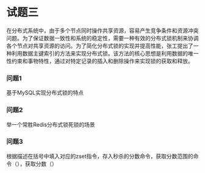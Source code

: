 # 试题三

在分布式系统中，由于多个节点同时操作共享资源，容易产生竞争条件和资源冲突问题。为了保证数据一致性和系统的稳定性，需要一种有效的分布式锁机制来协调各个节点对共享资源的访问。为了简化分布式锁的实现并提高性能，张工提出了一种利用数据主键索引的方法来实现分布式锁。该方法的核心思想是利用数据的唯一性约束和事物特性，通过对特定记录的插入和删除操作来实现锁的获取和释放。



### 问题1

基于MySQL实现分布式锁的特点



### 问题2

举一个常胜Redis分布式锁死锁的场景



### 问题3

根据描述在括号中填入对应的zset指令，存入秒杀的分数命令，获取分数范围的命令（），获取分数（）